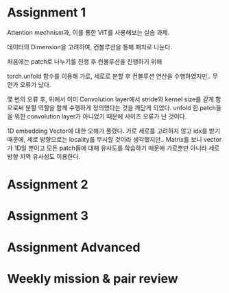 # Assignment 1

Attention mechnism과, 이를 통한 VIT를 사용해보는 실습 과제.

데이터의 Dimension을 고려하여, 컨볼루션을 통해 패치로 나눈다.

처음에는 patch로 나누기를 진행 후 컨볼루션을 진행하기 위해

torch.unfold 함수를 이용해 가로, 세로로 분할 후 컨볼루션 연산을 수행하였지만.. 무언가 오류가 났다.

몇 번의 오류 후, 위에서 이미 Convolution layer에서 stride와 kernel size를 같게 함으로써 분할 역할을 함께 수행하게 정의했다는 것을 깨닫게 되었다. unfold 한 patch들을 위한 convolution layer가 아니었기 때문에 사이즈 오류가 난 것이다.

1D embedding Vector에 대한 오해가 풀렸다. 가로 세로를 고려하지 않고 idx를 받기 때문에, 세로 방향으로는 locality를 무시할 것이라 생각했지만.. Matrix를 보니 vector가 1D일 뿐이고 모든 patch들에 대해 유사도를 학습하기 때문에 가로뿐만 아니라 세로 방향 지역 유사성도 이용한다.

# Assignment 2

# Assignment 3

# Assignment Advanced

# Weekly mission & pair review
